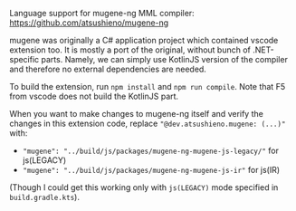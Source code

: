 Language support for mugene-ng MML compiler: https://github.com/atsushieno/mugene-ng

mugene was originally a C# application project which contained vscode extension too. It is mostly a port of the original, without bunch of .NET-specific parts. Namely, we can simply use KotlinJS version of the compiler and therefore no external dependencies are needed.

To build the extension, run `npm install` and `npm run compile`.
Note that F5 from vscode does not build the KotlinJS part.

When you want to make changes to mugene-ng itself and verify the changes in this extension code, replace `"@dev.atsushieno.mugene: (...)"` with:

- `"mugene": "../build/js/packages/mugene-ng-mugene-js-legacy/"` for js(LEGACY)
- `"mugene": "../build/js/packages/mugene-ng-mugene-js-ir"` for js(IR)

(Though I could get this working only with `js(LEGACY)` mode specified in `build.gradle.kts`).
